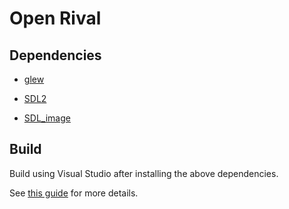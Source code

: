 # Open Rival

## Dependencies

 - [glew](http://glew.sourceforge.net/)

 - [SDL2](https://www.libsdl.org/download-2.0.php)

 - [SDL_image](https://www.libsdl.org/projects/SDL_image/)

## Build

Build using Visual Studio after installing the above dependencies.

See [this guide](/docs/development.md) for more details.
